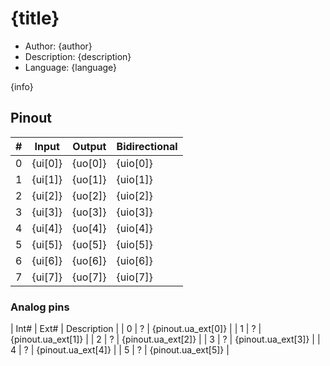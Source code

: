 # {title}

* Author: {author}
* Description: {description}
* Language: {language}

{info}

## Pinout

| # | Input        | Output       | Bidirectional      |
|---|--------------|--------------|--------------------|
| 0 | {ui[0]}      | {uo[0]}      | {uio[0]}           |
| 1 | {ui[1]}      | {uo[1]}      | {uio[1]}           |
| 2 | {ui[2]}      | {uo[2]}      | {uio[2]}           |
| 3 | {ui[3]}      | {uo[3]}      | {uio[3]}           |
| 4 | {ui[4]}      | {uo[4]}      | {uio[4]}           |
| 5 | {ui[5]}      | {uo[5]}      | {uio[5]}           |
| 6 | {ui[6]}      | {uo[6]}      | {uio[6]}           |
| 7 | {ui[7]}      | {uo[7]}      | {uio[7]}           |

### Analog pins

| Int# | Ext# | Description                 |
| 0    | ?    | {pinout.ua_ext[0]}          |
| 1    | ?    | {pinout.ua_ext[1]}          |
| 2    | ?    | {pinout.ua_ext[2]}          |
| 3    | ?    | {pinout.ua_ext[3]}          |
| 4    | ?    | {pinout.ua_ext[4]}          |
| 5    | ?    | {pinout.ua_ext[5]}          |
